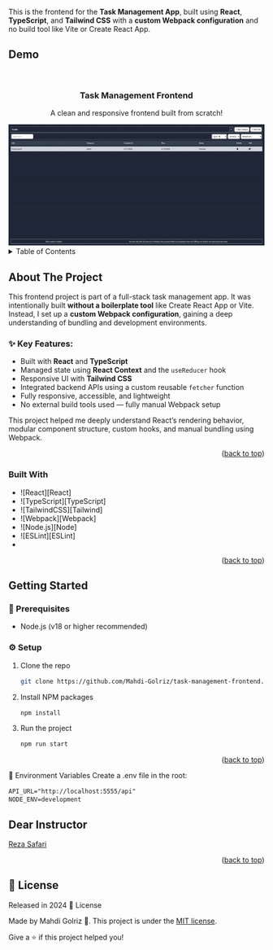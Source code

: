<a id="readme-top"></a>
This is the frontend for the **Task Management App**, built using **React**, **TypeScript**, and **Tailwind CSS** with a **custom Webpack configuration** and no build tool like Vite or Create React App.

<!-- PROJECT Demo -->

## Demo<!-- Required -->

<br />
<div align="center">
  <h3 align="center">Task Management Frontend</h3>
  <p align="center">
    A clean and responsive frontend built from scratch!
  </p>
  <img alt="demo" src='./src/images/demo.gif' />
</div>

<!-- TABLE OF CONTENTS -->

<details>
  <summary>Table of Contents</summary>
  <ol>
    <li>
      <a href="#about-the-project">About The Project</a>
      <ul>
        <li><a href="#built-with">Built With</a></li>
      </ul>
    </li>
    <li>
      <a href="#getting-started">Getting Started</a>
    </li>
    <li><a href="#dear-instructor">Contributing</a></li>
    <li><a href="#license">License</a></li>
  </ol>
</details>

<!-- ABOUT THE PROJECT -->

## About The Project

This frontend project is part of a full-stack task management app. It was intentionally built **without a boilerplate tool** like Create React App or Vite. Instead, I set up a **custom Webpack configuration**, gaining a deep understanding of bundling and development environments.

### ✨ Key Features:
- Built with **React** and **TypeScript**
- Managed state using **React Context** and the `useReducer` hook
- Responsive UI with **Tailwind CSS**
- Integrated backend APIs using a custom reusable `fetcher` function
- Fully responsive, accessible, and lightweight
- No external build tools used — fully manual Webpack setup

This project helped me deeply understand React’s rendering behavior, modular component structure, custom hooks, and manual bundling using Webpack.

<p align="right">(<a href="#readme-top">back to top</a>)</p>

### Built With

- ![React][React]
- ![TypeScript][TypeScript]
- ![TailwindCSS][Tailwind]
- ![Webpack][Webpack]
- ![Node.js][Node]
- ![ESLint][ESLint]
- 
<p align="right">(<a href="#readme-top">back to top</a>)</p>

<!-- GETTING STARTED -->

## Getting Started

### 🔧 Prerequisites

- Node.js (v18 or higher recommended)

### ⚙️ Setup


1. Clone the repo
   ```sh
   git clone https://github.com/Mahdi-Golriz/task-management-frontend.git
   ```
2. Install NPM packages
   ```sh
   npm install
   ```
3. Run the project

   ```sh
   npm run start
   ```
<p align="right">(<a href="#readme-top">back to top</a>)</p>

🔐 Environment Variables
Create a .env file in the root:

```env
API_URL="http://localhost:5555/api"
NODE_ENV=development
```

## Dear Instructor

<a href="https://github.com/MRezaSafari">
  Reza Safari
</a>
<p align="right">(<a href="#readme-top">back to top</a>)</p>

## :closed_book: License

Released in 2024 :closed_book: License

Made by Mahdi Golriz 🚀.
This project is under the [MIT license](https://opensource.org/licenses/MIT).

Give a ⭐️ if this project helped you!
